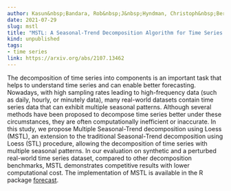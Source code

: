 ```yaml
---
author: Kasun&nbsp;Bandara, Rob&nbsp;J&nbsp;Hyndman, Christoph&nbsp;Bergmeir
date: 2021-07-29
slug: mstl
title: "MSTL: A Seasonal-Trend Decomposition Algorithm for Time Series with Multiple Seasonal Patterns"
kind: unpublished
tags:
- time series
link: https://arxiv.org/abs/2107.13462
---
```


The decomposition of time series into components is an important task that helps to understand time series and can enable better forecasting. Nowadays, with high sampling rates leading to high-frequency data (such as daily, hourly, or minutely data), many real-world datasets contain time series data that can exhibit multiple seasonal patterns. Although several methods have been proposed to decompose time series better under these circumstances, they are often computationally inefficient or inaccurate. In this study, we propose Multiple Seasonal-Trend decomposition using Loess (MSTL), an extension to the traditional Seasonal-Trend decomposition using Loess (STL) procedure, allowing the  decomposition of time series with multiple seasonal patterns. In our evaluation on synthetic and a perturbed real-world time series dataset, compared to other decomposition benchmarks, MSTL demonstrates competitive results with lower computational cost. The implementation of MSTL is available in the R package [forecast](https://pkg.robjhyndman.com/forecast/).
